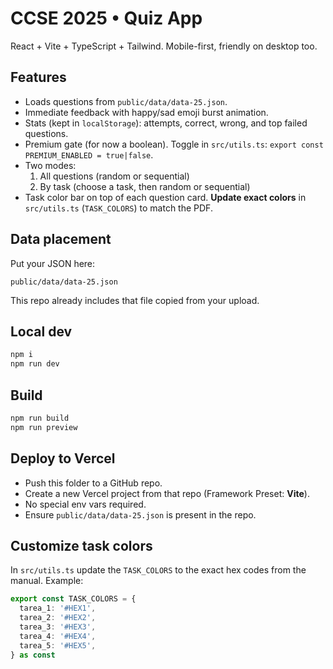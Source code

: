 # CCSE 2025 • Quiz App

React + Vite + TypeScript + Tailwind. Mobile-first, friendly on desktop too.

## Features
- Loads questions from `public/data/data-25.json`.
- Immediate feedback with happy/sad emoji burst animation.
- Stats (kept in `localStorage`): attempts, correct, wrong, and top failed questions.
- Premium gate (for now a boolean). Toggle in `src/utils.ts`: `export const PREMIUM_ENABLED = true|false`.
- Two modes:
  1) All questions (random or sequential)
  2) By task (choose a task, then random or sequential)
- Task color bar on top of each question card. **Update exact colors** in `src/utils.ts` (`TASK_COLORS`) to match the PDF.

## Data placement
Put your JSON here:
```
public/data/data-25.json
```

This repo already includes that file copied from your upload.

## Local dev
```bash
npm i
npm run dev
```

## Build
```bash
npm run build
npm run preview
```

## Deploy to Vercel
- Push this folder to a GitHub repo.
- Create a new Vercel project from that repo (Framework Preset: **Vite**).
- No special env vars required.
- Ensure `public/data/data-25.json` is present in the repo.

## Customize task colors
In `src/utils.ts` update the `TASK_COLORS` to the exact hex codes from the manual.
Example:
```ts
export const TASK_COLORS = {
  tarea_1: '#HEX1',
  tarea_2: '#HEX2',
  tarea_3: '#HEX3',
  tarea_4: '#HEX4',
  tarea_5: '#HEX5',
} as const
```